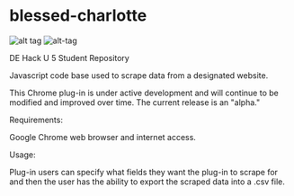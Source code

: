 # blessed-charlotte
![alt tag](https://github.com/dominionenterprises/blessed-charlotte/blob/master/download.png)
![alt-tag](https://github.com/dominionenterprises/blessed-charlotte/blob/master/charweb9-hi.jpg)

DE Hack U 5 Student Repository

Javascript code base used to scrape data from a designated website.

This Chrome plug-in is under active development and will continue to be modified and improved over time. The current release is an "alpha."

Requirements:

Google Chrome web browser and internet access.

Usage:

Plug-in users can specify what fields they want the plug-in to scrape for and then the user has the ability to export the scraped data into a .csv file.
